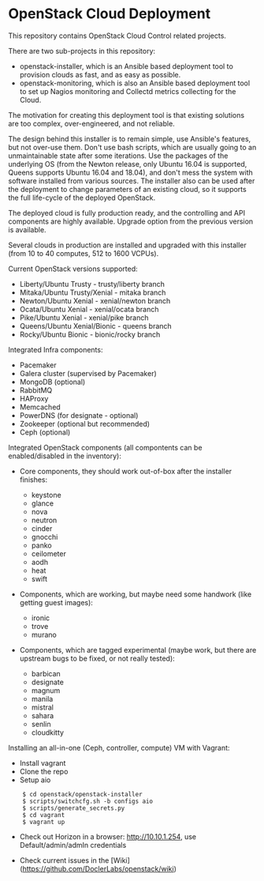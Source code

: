 # OpenStack Cloud Deployment

This repository contains OpenStack Cloud Control related projects. 

There are two sub-projects in this repository:
- openstack-installer, which is an Ansible based deployment tool to provision clouds as fast, and as easy as possible.
- openstack-monitoring, which is also an Ansible based deployment tool to set up Nagios monitoring and Collectd metrics collecting for the Cloud.

The motivation for creating this deployment tool is that existing solutions are too complex, over-engineered, and not reliable.

The design behind this installer is to remain simple, use Ansible's features, but not over-use them.
Don't use bash scripts, which are usually going to an unmaintainable state after some iterations.
Use the packages of the underlying OS (from the Newton release, only Ubuntu 16.04 is supported, Queens supports Ubuntu 16.04 and 18.04),
and don't mess the system with software installed from various sources.
The installer also can be used after the deployment to change parameters of an existing cloud,
so it supports the full life-cycle of the deployed OpenStack.

The deployed cloud is fully production ready, and the controlling and API components are highly available.
Upgrade option from the previous version is available.

Several clouds in production are installed and upgraded with this installer (from 10 to 40 computes, 512 to 1600 VCPUs).

Current OpenStack versions supported:
- Liberty/Ubuntu Trusty        - trusty/liberty branch
- Mitaka/Ubuntu Trusty/Xenial  - mitaka branch
- Newton/Ubuntu Xenial         - xenial/newton branch
- Ocata/Ubuntu Xenial          - xenial/ocata branch
- Pike/Ubuntu Xenial           - xenial/pike branch
- Queens/Ubuntu Xenial/Bionic  - queens branch
- Rocky/Ubuntu Bionic          - bionic/rocky branch

Integrated Infra components:
- Pacemaker
- Galera cluster (supervised by Pacemaker)
- MongoDB (optional)
- RabbitMQ
- HAProxy
- Memcached
- PowerDNS (for designate - optional)
- Zookeeper (optional but recommended)
- Ceph (optional)

Integrated OpenStack components (all compontents can be enabled/disabled in the inventory):
- Core components, they should work out-of-box after the installer finishes:
  - keystone
  - glance
  - nova
  - neutron
  - cinder
  - gnocchi
  - panko
  - ceilometer
  - aodh
  - heat
  - swift
 
- Components, which are working, but maybe need some handwork (like getting guest images):
  - ironic
  - trove
  - murano
 
- Components, which are tagged experimental (maybe work, but there are upstream bugs to be fixed, or not really tested):
  - barbican
  - designate
  - magnum
  - manila
  - mistral
  - sahara
  - senlin
  - cloudkitty

Installing an all-in-one (Ceph, controller, compute) VM with Vagrant:

- Install vagrant
- Clone the repo
- Setup aio

```
    $ cd openstack/openstack-installer
    $ scripts/switchcfg.sh -b configs aio
    $ scripts/generate_secrets.py
    $ cd vagrant
    $ vagrant up
```

- Check out Horizon in a browser: http://10.10.1.254, use Default/admin/admIn credentials

- Check current issues in the [Wiki] (https://github.com/DoclerLabs/openstack/wiki)
